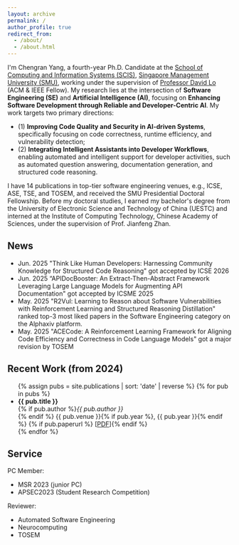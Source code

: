 ```yaml
---
layout: archive
permalink: /
author_profile: true
redirect_from: 
  - /about/
  - /about.html
---
```

I'm Chengran Yang, a fourth-year Ph.D. Candidate at the [School of Computing and Information Systems (SCIS)](), [Singapore Management University (SMU)](https://www.smu.edu.sg), working under the supervision of [Professor David Lo](http://www.mysmu.edu/faculty/davidlo/) (ACM & IEEE Fellow). My research lies at the intersection of **Software Engineering (SE)** and  **Artificial Intelligence (AI)**, focusing on **Enhancing Software Development through Reliable and Developer-Centric AI**. My work targets two primary directions:

+ (1) **Improving Code Quality and Security in AI-driven Systems**, specifically focusing on code correctness, runtime efficiency, and vulnerability detection;
+ (2) **Integrating Intelligent Assistants into Developer Workflows**, enabling automated and intelligent support for developer activities, such as automated question answering, documentation generation, and structured code reasoning.

I have 14 publications in top-tier software engineering venues, e.g., ICSE, ASE, TSE, and TOSEM, and received the SMU Presidential Doctoral Fellowship. Before my doctoral studies, I earned my bachelor's degree from the University of Electronic Science and Technology of China (UESTC) and interned at the Institute of Computing Technology, Chinese Academy of Sciences, under the supervision of Prof. Jianfeng Zhan.

## News

+ Jun. 2025 "Think Like Human Developers: Harnessing Community Knowledge for Structured Code Reasoning" got accepted by ICSE 2026
+ Jun. 2025 “APIDocBooster: An Extract-Then-Abstract Framework Leveraging Large Language Models for Augmenting API Documentation" got accepted by ICSME 2025
+ May. 2025 "R2Vul: Learning to Reason about Software Vulnerabilities with Reinforcement Learning and Structured Reasoning Distillation" ranked top-3 most liked papers in the Software Engineering category on the Alphaxiv platform.
+ May. 2025 "ACECode: A Reinforcement Learning Framework for Aligning Code Efficiency and Correctness in Code Language Models" got a major revision by TOSEM


## Recent Work (from 2024)

<ul>
  {% assign pubs = site.publications | sort: 'date' | reverse %}
  {% for pub in pubs %}
    <li>
      <strong>{{ pub.title }}</strong><br/>
      {% if pub.author %}<em>{{ pub.author }}</em><br/>{% endif %}
      {{ pub.venue }}{% if pub.year %}, {{ pub.year }}{% endif %}
      {% if pub.paperurl %} [<a href="{{ pub.paperurl }}">PDF</a>]{% endif %}
    </li>
  {% endfor %}
</ul>

## Service 

PC Member:
+ MSR 2023 (junior PC)
+ APSEC2023 (Student Research Competition)

Reviewer:

+ Automated Software Engineering
+ Neurocomputing
+ TOSEM
